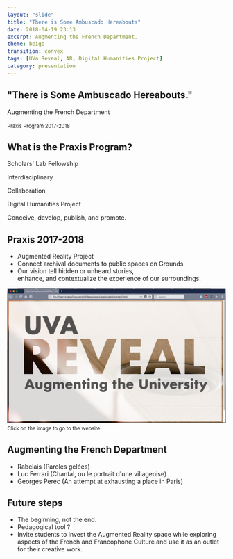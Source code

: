 ```yaml
---
layout: "slide"
title: "There is Some Ambuscado Hereabouts"
date: 2018-04-19 23:13
excerpt: Augmenting the French Department.
theme: beige
transition: convex
tags: [UVa Reveal, AR, Digital Humanities Project]
category: presentation
---
```

<!-- Title Page -->
<section>
  <h2>"There is Some Ambuscado Hereabouts."</h2>
  <p>Augmenting the French Department</p>
  <p>
  <small>Praxis Program 2017-2018</small>
  </p>
</section>

<!-- 1. What is the Praxis Program -->
<section>
  <section id="fragments">
    <h2>What is the Praxis Program?</h2>
    <p class="fragment">Scholars' Lab Fellowship</p>
    <p class="fragment">Interdisciplinary</p>
    <p class="fragment">Collaboration</p>
    <p class="fragment">Digital Humanities Project</p>
    <p><span class="fragment">Conceive, </span><span class="fragment">develop, </span><span class="fragment">publish, </span><span class="fragment">and promote.</span></p>
</section>

<!-- 2. What have we been doing this year? -->
<section>
<h2>Praxis 2017-2018</h2>
<ul>

<li class="fragment">Augmented Reality Project</li>
<li class="fragment">Connect archival documents to public spaces on Grounds</li>
<li class="fragment">Our vision <span class="fragment">tell hidden or unheard stories, </span></li> <span class="fragment"> enhance, </span> <span class="fragment"> and contextualize the experience of our surroundings.</span>
</ul>
</section>

<!-- 3. Revealing the project -->
<section>
<a href="http://reveal.scholarslab.org/"><img src="/images/reveal-logo-in-browser.png"></a>
<small>Click on the image to go to the website.</small>
</section>

<!-- 4. Augmenting the French Department -->
<section>
<h2>Augmenting the French Department</h2>
<ul>

<li class="fragment">Rabelais (Paroles gelées)</li>
<li class="fragment">Luc Ferrari (Chantal, ou le portrait d'une villageoise)</li>
<li class="fragment">Georges Perec (An attempt at exhausting a place in Paris)</li>

</ul>
</section>


<!-- 5. Future steps  -->
<section>
<h2>Future steps</h2>
<ul>

<li class="fragment">The beginning, not the end.</li>
<li class="fragment">Pedagogical tool ?</li>
<li class="fragment">Invite students to <span class="fragment">invest the Augmented Reality space</span> <span class="fragment">while exploring aspects of the French and Francophone Culture </span> <span class="fragment">and use it as an outlet for their creative work. </span></li>

</ul>
</section>
